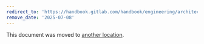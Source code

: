 ```yaml
---
redirect_to: 'https://handbook.gitlab.com/handbook/engineering/architecture/design-documents/ci_pipeline_components/'
remove_date: '2025-07-08'
---
```


This document was moved to [another location](https://handbook.gitlab.com/handbook/engineering/architecture/design-documents/ci_pipeline_components/).

<!-- This redirect file can be deleted after <2025-07-08>. -->
<!-- Redirects that point to other docs in the same project expire in three months. -->
<!-- Redirects that point to docs in a different project or site (for example, link is not relative and starts with `https:`) expire in one year. -->
<!-- Before deletion, see: https://docs.gitlab.com/ee/development/documentation/redirects.html -->

